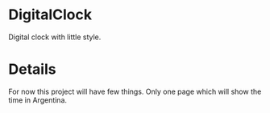 # DigitalClock
Digital clock with little style.


# Details

For now this project will have few things.
Only one page which will show the time in Argentina.